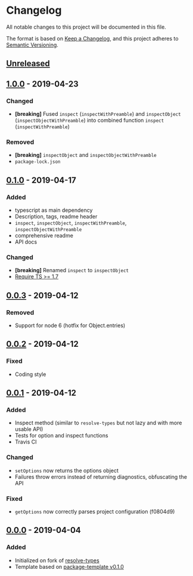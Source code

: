 # Changelog
All notable changes to this project will be documented in this file.

The format is based on [Keep a Changelog](https://keepachangelog.com/en/1.0.0/),
and this project adheres to [Semantic Versioning](https://semver.org/spec/v2.0.0.html).

## [Unreleased]

## [1.0.0] - 2019-04-23
### Changed
 - **[breaking]** Fused `inspect` (`inspectWithPreamble`) and `inspectObject` (`inspectObjectWithPreamble`) into combined function `inspect` (`inspectWithPreamble`)

### Removed
 - **[breaking]** `inspectObject` and `inspectObjectWithPreamble`
 - `package-lock.json`

## [0.1.0] - 2019-04-17
### Added
 - typescript as main dependency
 - Description, tags, readme header
 - `inspect`, `inspectObject`, `inspectWithPreamble`, `inspectObjectWithPreamble`
 - comprehensive readme
 - API docs

### Changed
 - **[breaking]** Renamed `inspect` to `inspectObject`
 - [Require TS >= 1.7](https://github.com/Microsoft/TypeScript/wiki/API-Breaking-Changes#typescript-17)

## [0.0.3] - 2019-04-12
### Removed
 - Support for node 6 (hotfix for Object.entries)

## [0.0.2] - 2019-04-12
### Fixed
 - Coding style

## [0.0.1] - 2019-04-12
### Added
 - Inspect method (similar to `resolve-types` but not lazy and with more usable API)
 - Tests for option and inspect functions
 - Travis CI

### Changed
 - `setOptions` now returns the options object
 - Failures throw errors instead of returning diagnostics, obfuscating the API

### Fixed
 - `getOptions` now correctly parses project configuration (f0804d9)

## [0.0.0] - 2019-04-04
### Added
- Initialized on fork of [resolve-types](https://github.com/paulkoerbitz/resolve-types)
- Template based on [package-template v0.1.0](https://github.com/AckeeCZ/package-template/tree/v0.1.0)

[Unreleased]: https://github.com/grissius/intspector/compare/v1.0.0...HEAD
[1.0.0]: https://github.com/grissius/intspector/compare/v0.1.0...v1.0.0
[0.1.0]: https://github.com/grissius/intspector/compare/v0.0.3...v0.1.0
[0.0.3]: https://github.com/grissius/intspector/compare/v0.0.2...v0.0.3
[0.0.2]: https://github.com/grissius/intspector/compare/v0.0.1...v0.0.2
[0.0.1]: https://github.com/grissius/intspector/compare/v0.0.0...v0.0.1
[0.0.0]: https://github.com/grissius/intspector/compare/76d2238...v0.0.0
